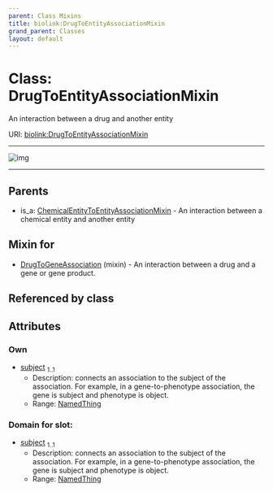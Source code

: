 ```yaml
---
parent: Class Mixins
title: biolink:DrugToEntityAssociationMixin
grand_parent: Classes
layout: default
---
```


# Class: DrugToEntityAssociationMixin


An interaction between a drug and another entity

URI: [biolink:DrugToEntityAssociationMixin](https://w3id.org/biolink/DrugToEntityAssociationMixin)


---

![img](https://yuml.me/diagram/nofunky;dir:TB/class/[Drug]%3Csubject%201..1-%20[DrugToEntityAssociationMixin],[DrugToGeneAssociation]uses%20-.-%3E[DrugToEntityAssociationMixin],[ChemicalEntityToEntityAssociationMixin]%5E-[DrugToEntityAssociationMixin],[DrugToGeneAssociation],[Drug],[ChemicalEntityToEntityAssociationMixin])

---


## Parents

 *  is_a: [ChemicalEntityToEntityAssociationMixin](ChemicalEntityToEntityAssociationMixin.md) - An interaction between a chemical entity and another entity

## Mixin for

 * [DrugToGeneAssociation](DrugToGeneAssociation.md) (mixin)  - An interaction between a drug and a gene or gene product.

## Referenced by class


## Attributes


### Own

 * [subject](subject.md)  <sub>1..1</sub>
     * Description: connects an association to the subject of the association. For example, in a gene-to-phenotype association, the gene is subject and phenotype is object.
     * Range: [NamedThing](NamedThing.md)

### Domain for slot:

 * [subject](subject.md)  <sub>1..1</sub>
     * Description: connects an association to the subject of the association. For example, in a gene-to-phenotype association, the gene is subject and phenotype is object.
     * Range: [NamedThing](NamedThing.md)
